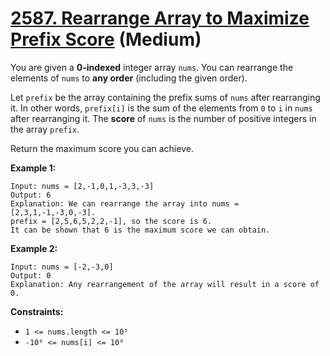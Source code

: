 # [2587. Rearrange Array to Maximize Prefix Score][link] (Medium)

[link]: https://leetcode.com/problems/rearrange-array-to-maximize-prefix-score/

You are given a **0-indexed** integer array `nums`. You can rearrange the elements of `nums` to **any
order** (including the given order).

Let `prefix` be the array containing the prefix sums of `nums` after rearranging it. In other words,
`prefix[i]` is the sum of the elements from `0` to `i` in `nums` after rearranging it. The **score**
of `nums` is the number of positive integers in the array `prefix`.

Return the maximum score you can achieve.

**Example 1:**

```
Input: nums = [2,-1,0,1,-3,3,-3]
Output: 6
Explanation: We can rearrange the array into nums = [2,3,1,-1,-3,0,-3].
prefix = [2,5,6,5,2,2,-1], so the score is 6.
It can be shown that 6 is the maximum score we can obtain.
```

**Example 2:**

```
Input: nums = [-2,-3,0]
Output: 0
Explanation: Any rearrangement of the array will result in a score of 0.
```

**Constraints:**

- `1 <= nums.length <= 10⁵`
- `-10⁶ <= nums[i] <= 10⁶`
